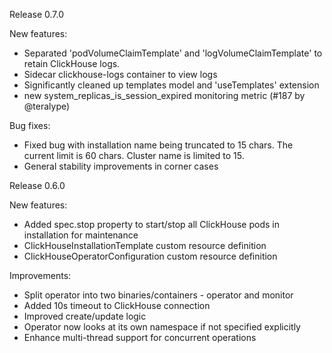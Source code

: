 Release 0.7.0

New features:
* Separated 'podVolumeClaimTemplate' and 'logVolumeClaimTemplate' to retain ClickHouse logs. 
* Sidecar clickhouse-logs container to view logs
* Significantly cleaned up templates model and 'useTemplates' extension
* new system_replicas_is_session_expired monitoring metric (#187 by @teralype)

Bug fixes:
* Fixed bug with installation name being truncated to 15 chars. The current limit is 60 chars. Cluster name is limited to 15.
* General stability improvements in corner cases

Release 0.6.0

New features:
* Added spec.stop property to start/stop all ClickHouse pods in installation for maintenance
* ClickHouseInstallationTemplate custom resource definition
* ClickHouseOperatorConfiguration custom resource definition

Improvements:
* Split operator into two binaries/containers - operator and monitor
* Added 10s timeout to ClickHouse connection
* Improved create/update logic
* Operator now looks at its own namespace if not specified explicitly
* Enhance multi-thread support for concurrent operations

